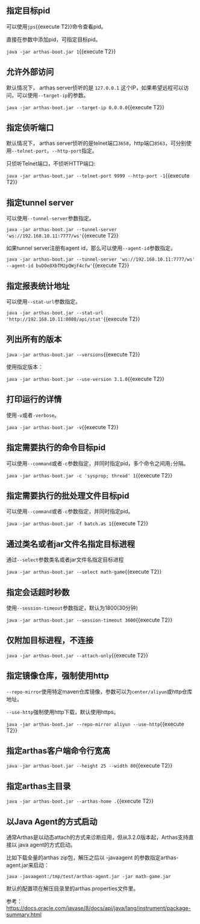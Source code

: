 
## 指定目标pid

可以使用`jps`{{execute T2}}命令查看pid。

直接在参数中添加pid，可指定目标pid。

`java -jar arthas-boot.jar 1`{{execute T2}}

## 允许外部访问

默认情况下， arthas server侦听的是 `127.0.0.1` 这个IP，如果希望远程可以访问，可以使用`--target-ip`的参数。

`java -jar arthas-boot.jar --target-ip 0.0.0.0`{{execute T2}}

## 指定侦听端口

默认情况下， arthas server侦听的是telnet端口`3658`，http端口`8563`，可分别使用`--telnet-port`，`--http-port`指定。

只侦听Telnet端口，不侦听HTTP端口:

`java -jar arthas-boot.jar --telnet-port 9999 --http-port -1`{{execute T2}}

## 指定tunnel server

可以使用`--tunnel-server`参数指定。

`java -jar arthas-boot.jar --tunnel-server 'ws://192.168.10.11:7777/ws'`{{execute T2}}

如果tunnel server注册有agent id，那么可以使用`--agent-id`参数指定。

`java -jar arthas-boot.jar --tunnel-server 'ws://192.168.10.11:7777/ws' --agent-id bvDOe8XbTM2pQWjF4cfw'`{{execute T2}}

## 指定报表统计地址

可以使用`--stat-url`参数指定。

`java -jar arthas-boot.jar --stat-url 'http://192.168.10.11:8080/api/stat'`{{execute T2}}

## 列出所有的版本

`java -jar arthas-boot.jar --versions`{{execute T2}}

使用指定版本：

`java -jar arthas-boot.jar --use-version 3.1.0`{{execute T2}}

## 打印运行的详情

使用`-v`或者`-verbose`。

`java -jar arthas-boot.jar -v`{{execute T2}}

## 指定需要执行的命令目标pid

可以使用`--command`或者`-c`参数指定，并同时指定pid，多个命令之间用`;`分隔。

`java -jar arthas-boot.jar -c 'sysprop; thread' 1`{{execute T2}}

## 指定需要执行的批处理文件目标pid

可以使用`--command`或者`-c`参数指定，并同时指定pid。

`java -jar arthas-boot.jar -f batch.as 1`{{execute T2}}

## 通过类名或者jar文件名指定目标进程

通过`--select`参数类名或者jar文件名指定目标进程

`java -jar arthas-boot.jar --select math-game`{{execute T2}}

## 指定会话超时秒数

使用`--session-timeout`参数指定，默认为1800(30分钟)

`java -jar arthas-boot.jar --session-timeout 3600`{{execute T2}}

## 仅附加目标进程，不连接

`java -jar arthas-boot.jar --attach-only`{{execute T2}}

## 指定镜像仓库，强制使用http

`--repo-mirror`使用特定maven仓库镜像，参数可以为`center/aliyun`或http仓库地址。

`--use-http`强制使用http下载，默认使用https。

`java -jar arthas-boot.jar --repo-mirror aliyun --use-http`{{execute T2}}

## 指定arthas客户端命令行宽高

`java -jar arthas-boot.jar --height 25 --width 80`{{execute T2}}

## 指定arthas主目录

`java -jar arthas-boot.jar --arthas-home .`{{execute T2}}

## 以Java Agent的方式启动

通常Arthas是以动态attach的方式来诊断应用，但从3.2.0版本起，Arthas支持直接以 java agent的方式启动。

比如下载全量的arthas zip包，解压之后以 -javaagent 的参数指定arthas-agent.jar来启动：

`java -javaagent:/tmp/test/arthas-agent.jar -jar math-game.jar`

默认的配置项在解压目录里的arthas.properties文件里。

参考： https://docs.oracle.com/javase/8/docs/api/java/lang/instrument/package-summary.html

